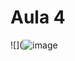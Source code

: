 # Aula 4

![](![image](https://github.com/Nael00/Aula4/assets/146301905/86c95a5a-2729-4eb3-922a-de8c8151da8e)

